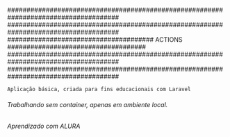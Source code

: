 #####################################################################################
#####################################################################################
######################################  ACTIONS  ####################################
#####################################################################################
#####################################################################################

`` Aplicação básica, criada para fins educacionais com Laravel ``

###### Trabalhando sem container, apenas em ambiente local. ######

###### Aprendizado com ALURA ######